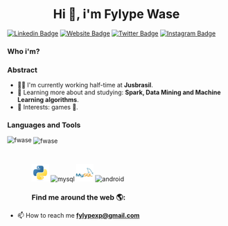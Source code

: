 <h1 align="center">Hi 👋, i'm Fylype Wase</h1>

[![Linkedin Badge](https://img.shields.io/badge/-LinkedIn-0e76a8?style=flat-square&logo=Linkedin&logoColor=white)](https://www.linkedin.com/in/fylypewase/)
[![Website Badge](https://img.shields.io/badge/Website-3b5998?style=flat-square&logo=google-chrome&logoColor=white)](https://github.com/fwase/)
[![Twitter Badge](https://img.shields.io/badge/-Twitter-00acee?style=flat-square&logo=Twitter&logoColor=white)](https://twitter.com/fylypewcl/)
[![Instagram Badge](https://img.shields.io/badge/-Instagram-e4405f?style=flat-square&logo=Instagram&logoColor=white)](https://www.instagram.com/fylypewase/)

### Who i'm?

### Abstract

- 👨‍💻 I'm currently working half-time at **Jusbrasil**.
- 🌱 Learning more about and studying: **Spark, Data Mining and Machine Learning algorithms**.
- 💙 Interests: games 👾.

### Languages and Tools
<p><img align="left" height="140" src="https://github-readme-stats.vercel.app/api/top-langs/?username=fwase&layout=compact&hide=html" alt="fwase" /></p>
<p>&nbsp;<img align="center" height="165" src="https://github-readme-stats.vercel.app/api?username=fwase&show_icons=true&count_private=true" alt="fwase" /></p>
<br>

<p align="left">
  <img src="https://raw.githubusercontent.com/devicons/devicon/master/icons/python/python-original.svg" alt="python" width="40" height="40"/>
  <img src="https://spark.apache.org/images/spark-logo-trademark.png" alt="mysql" width="80" height="40"/>
  <img src="https://raw.githubusercontent.com/devicons/devicon/40cd6bc89a299dc50ac289f8e3b071d0dff49d9c/icons/mysql/mysql-original-wordmark.svg" alt="mysql" width="40" height="40"/>
  <img src="https://devicons.github.io/devicon/devicon.git/icons/android/android-original-wordmark.svg" alt="android" width="40" height="40"/>
</p>

### Find me around the web 🌎:

- 📫 How to reach me **fylypexp@gmail.com**

<!--
**fwase/fwase** is a ✨ _special_ ✨ repository because its `README.md` (this file) appears on your GitHub profile.

Here are some ideas to get you started:

- 🔭 I’m currently working on ...
- 🌱 I’m currently learning ...
- 👯 I’m looking to collaborate on ...
- 🤔 I’m looking for help with ...
- 💬 Ask me about ...
- 📫 How to reach me: ...
- 😄 Pronouns: ...
- ⚡ Fun fact: ...
- 🐦 Following me on <a href="https://twitter.com/fylypewcl/">Twitter</a>.
-->
